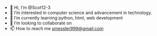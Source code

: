 - 👋 Hi, I’m @Scot12-3
- 👀 I’m interested in computer science and advancement in technology.
- 🌱 I’m currently learning python, html, web development
- 💞️ I’m looking to collaborate on 
- 📫 How to reach me smessler999@gmail.com

<!---
Scot12-3/Scot12-3 is a ✨ special ✨ repository because its `README.md` (this file) appears on your GitHub profile.
You can click the Preview link to take a look at your changes.
--->
